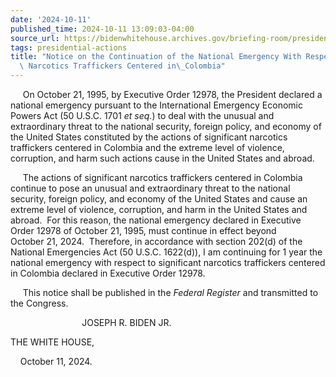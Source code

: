 ```yaml
---
date: '2024-10-11'
published_time: 2024-10-11 13:09:03-04:00
source_url: https://bidenwhitehouse.archives.gov/briefing-room/presidential-actions/2024/10/11/notice-on-the-continuation-of-the-national-emergency-with-respect-to-significant-narcotics-traffickers-centered-in-colombia-4/
tags: presidential-actions
title: "Notice on the Continuation of the National Emergency With Respect to Significant\
  \ Narcotics Traffickers Centered in\_Colombia"
---
```

 
     On October 21, 1995, by Executive Order 12978, the President
declared a national emergency pursuant to the International Emergency
Economic Powers Act (50 U.S.C. 1701 *et seq.*) to deal with the unusual
and extraordinary threat to the national security, foreign policy, and
economy of the United States constituted by the actions of significant
narcotics traffickers centered in Colombia and the extreme level of
violence, corruption, and harm such actions cause in the United States
and abroad. 

     The actions of significant narcotics traffickers centered in
Colombia continue to pose an unusual and extraordinary threat to the
national security, foreign policy, and economy of the United States and
cause an extreme level of violence, corruption, and harm in the United
States and abroad.  For this reason, the national emergency declared in
Executive Order 12978 of October 21, 1995, must continue in effect
beyond October 21, 2024.  Therefore, in accordance with section 202(d)
of the National Emergencies Act (50 U.S.C. 1622(d)), I am continuing for
1 year the national emergency with respect to significant narcotics
traffickers centered in Colombia declared in Executive Order 12978. 

     This notice shall be published in the *Federal Register* and
transmitted to the Congress.

                             JOSEPH R. BIDEN JR.

THE WHITE HOUSE,

    October 11, 2024.
